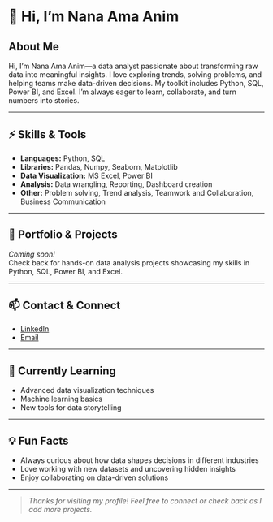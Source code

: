 # 👋 Hi, I’m Nana Ama Anim

## About Me
Hi, I’m Nana Ama Anim—a data analyst passionate about transforming raw data into meaningful insights. I love exploring trends, solving problems, and helping teams make data-driven decisions. My toolkit includes Python, SQL, Power BI, and Excel. I’m always eager to learn, collaborate, and turn numbers into stories.

---

## ⚡ Skills & Tools
- **Languages:** Python, SQL
- **Libraries:** Pandas, Numpy, Seaborn, Matplotlib
- **Data Visualization:** MS Excel, Power BI
- **Analysis:** Data wrangling, Reporting, Dashboard creation
- **Other:** Problem solving, Trend analysis, Teamwork and Collaboration, Business Communication

---

## 📁 Portfolio & Projects
*Coming soon!*  
Check back for hands-on data analysis projects showcasing my skills in Python, SQL, Power BI, and Excel.

---

## 📫 Contact & Connect
- [LinkedIn](http://www.linkedin.com/in/nanaamaanim)
- [Email](mailto:nanatewaa1@gmail.com)

---

## 🌱 Currently Learning
- Advanced data visualization techniques
- Machine learning basics
- New tools for data storytelling

---

## 💡 Fun Facts
- Always curious about how data shapes decisions in different industries
- Love working with new datasets and uncovering hidden insights
- Enjoy collaborating on data-driven solutions

---

> *Thanks for visiting my profile! Feel free to connect or check back as I add more projects.*
